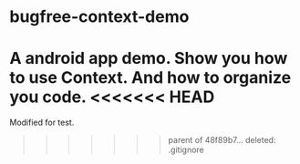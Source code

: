 bugfree-context-demo
====================

A android app demo. Show you how to use Context. And how to organize you code.
<<<<<<< HEAD
=======

Modified for test.
>>>>>>> parent of 48f89b7... 	deleted:    .gitignore
